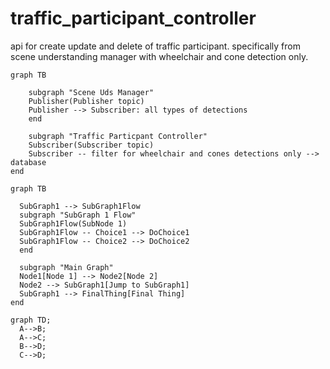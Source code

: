# traffic_participant_controller

api for create update and delete of traffic participant. specifically from scene understanding manager with wheelchair and cone detection only. 

```mermaid
graph TB

    subgraph "Scene Uds Manager"
    Publisher(Publisher topic)
    Publisher --> Subscriber: all types of detections
    end

    subgraph "Traffic Particpant Controller"
    Subscriber(Subscriber topic)
    Subscriber -- filter for wheelchair and cones detections only --> database
end
```

```mermaid
graph TB

  SubGraph1 --> SubGraph1Flow
  subgraph "SubGraph 1 Flow"
  SubGraph1Flow(SubNode 1)
  SubGraph1Flow -- Choice1 --> DoChoice1
  SubGraph1Flow -- Choice2 --> DoChoice2
  end

  subgraph "Main Graph"
  Node1[Node 1] --> Node2[Node 2]
  Node2 --> SubGraph1[Jump to SubGraph1]
  SubGraph1 --> FinalThing[Final Thing]
end
```


```mermaid
graph TD;
  A-->B;
  A-->C;
  B-->D;
  C-->D;
```
